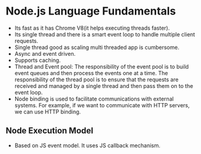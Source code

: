 # Node.js Language Fundamentals
* Its fast as it has Chrome V8(it helps executing threads faster).
* Its single thread and there is a smart event loop to handle multiple client requests.
* Single thread good as scaling multi threaded app is cumbersome.
* Async and event driven.
* Supports caching.
* Thread and Event pool: The responsibility of the event pool is to build event queues and then process the events one at a time. The responsibility of the thread pool is to ensure that the requests are received and managed by a single thread and then pass them on to the event loop.
* Node binding is used to facilitate communications with external systems. For example, if we want to communicate with HTTP servers, we can use HTTP binding. 
## Node Execution Model
* Based on JS event model. It uses JS callback mechanism.